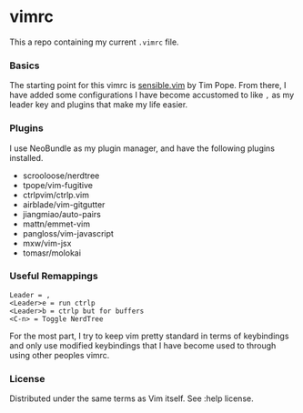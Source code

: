 # vimrc

This a repo containing my current `.vimrc` file.

### Basics

The starting point for this vimrc is [sensible.vim](https://github.com/tpope/vim-sensible) by Tim Pope. From there, I have added some configurations I have become accustomed to like `,` as my leader key and plugins that make my life easier.

### Plugins

I use NeoBundle as my plugin manager, and have the following plugins installed.

- scrooloose/nerdtree
- tpope/vim-fugitive
- ctrlpvim/ctrlp.vim
- airblade/vim-gitgutter
- jiangmiao/auto-pairs
- mattn/emmet-vim
- pangloss/vim-javascript
- mxw/vim-jsx
- tomasr/molokai

### Useful Remappings

```
Leader = ,
<Leader>e = run ctrlp
<Leader>b = ctrlp but for buffers
<C-n> = Toggle NerdTree
```

For the most part, I try to keep vim pretty standard in terms of keybindings and only use modified keybindings that I have become used to through using other peoples vimrc.

### License

Distributed under the same terms as Vim itself. See :help license.
